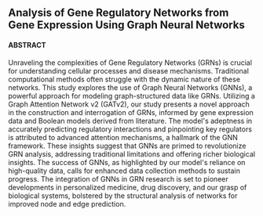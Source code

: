 ## Analysis of Gene Regulatory Networks from Gene Expression Using Graph Neural Networks

#### ABSTRACT

Unraveling the complexities of Gene Regulatory Networks (GRNs) is crucial for understanding cellular processes and disease mechanisms. Traditional computational methods often struggle with the dynamic nature of these networks. This study explores the use of Graph Neural Networks (GNNs), a powerful approach for modeling graph-structured data like GRNs. Utilizing a Graph Attention Network v2 (GATv2), our study presents a novel approach in the construction and interrogation of GRNs, informed by gene expression data and Boolean models derived from literature. The model's adeptness in accurately predicting regulatory interactions and pinpointing key regulators is attributed to advanced attention mechanisms, a hallmark of the GNN framework. These insights suggest that GNNs are primed to revolutionize GRN analysis, addressing traditional limitations and offering richer biological insights. The success of GNNs, as highlighted by our model's reliance on high-quality data, calls for enhanced data collection methods to sustain progress. The integration of GNNs in GRN research is set to pioneer developments in personalized medicine, drug discovery, and our grasp of biological systems, bolstered by the structural analysis of networks for improved node and edge prediction.
